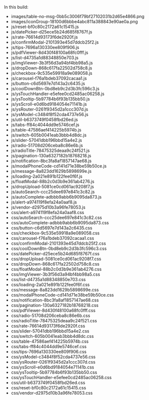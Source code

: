 In this build:

- images/table-no-msg-0bb5c3006f79bf27102031b2d65e4866.png
- images/iconGroup-18100d6bbbe4abc811a388843e90ae0a.png
- js/reset-bf0c80c2172a61c15415.js
- js/datePicker-d25ece5b24d685f8767f.js
- js/rate-76614d93173f6de2920f.js
- js/confirmModal-2101393e45d7ddcb25f2.js
- js/tips-7696a130330ee809f906.js
- js/pdfViewer-8d430f48100a68fc0fff.js
- js/list-d4735a1d88348850e703.js
- js/imgViewer-3b3f56d3a94bf4bb98a5.js
- js/dropDown-868c617fa22502d758c8.js
- js/checkbox-9c535e59918a9e089058.js
- js/carousel-f76a1bdeb37092cacaa1.js
- js/button-c6d5697e7d143a2c6435.js
- js/coolDownBtn-0bd8eb9c2d3b3fc596c3.js
- js/ysTouchHandler-e5efee0cd2485ac06258.js
- js/ysTooltip-5b97784b6f93b135bb50.js
- js/ysScroll-e0d6bd9184054e71141b.js
- js/ysRouter-0261f9345d2a1ccc307d.js
- js/ysModel-c3484f8f52cda4737e56.js
- js/util-b6373749f0458fbd26ed.js
- js/tabs-ff84c4044dd9e5746cef.js
- js/table-47586aef414225b5974b.js
- js/switch-605b0041eab3bbb4d8dc.js
- js/slider-57041dbb196bbd15a4e2.js
- js/radio-51708d206ceba8c86e6b.js
- js/radioTitle-78475325deaa9c24f521.js
- js/pagination-130a6327182b18768218.js
- js/notification-8bc3fa8af1857147ae68.js
- js/modalPhoneCode-cd141d71e38be59b50ce.js
- js/message-8a823dd1629b5898699e.js
- js/loading-2a021e891b122fee0f6f.js
- js/floatModal-88b2c0d3b9e361ab4276.js
- js/dropUpload-5081ce0cd061ac9208f7.js
- js/autoSearch-ccc25dee697e841c3c82.js
- js/autoComplete-adbbb9abb6b9095da873.js
- js/alert-a974119f8efa24a0aaf8.js
- js/vendor-d2975d10b3a96fe78053.js
- css/alert-a974119f8efa24a0aaf8.css
- css/autoSearch-ccc25dee697e841c3c82.css
- css/autoComplete-adbbb9abb6b9095da873.css
- css/button-c6d5697e7d143a2c6435.css
- css/checkbox-9c535e59918a9e089058.css
- css/carousel-f76a1bdeb37092cacaa1.css
- css/confirmModal-2101393e45d7ddcb25f2.css
- css/coolDownBtn-0bd8eb9c2d3b3fc596c3.css
- css/datePicker-d25ece5b24d685f8767f.css
- css/dropUpload-5081ce0cd061ac9208f7.css
- css/dropDown-868c617fa22502d758c8.css
- css/floatModal-88b2c0d3b9e361ab4276.css
- css/imgViewer-3b3f56d3a94bf4bb98a5.css
- css/list-d4735a1d88348850e703.css
- css/loading-2a021e891b122fee0f6f.css
- css/message-8a823dd1629b5898699e.css
- css/modalPhoneCode-cd141d71e38be59b50ce.css
- css/notification-8bc3fa8af1857147ae68.css
- css/pagination-130a6327182b18768218.css
- css/pdfViewer-8d430f48100a68fc0fff.css
- css/radio-51708d206ceba8c86e6b.css
- css/radioTitle-78475325deaa9c24f521.css
- css/rate-76614d93173f6de2920f.css
- css/slider-57041dbb196bbd15a4e2.css
- css/switch-605b0041eab3bbb4d8dc.css
- css/table-47586aef414225b5974b.css
- css/tabs-ff84c4044dd9e5746cef.css
- css/tips-7696a130330ee809f906.css
- css/ysModel-c3484f8f52cda4737e56.css
- css/ysRouter-0261f9345d2a1ccc307d.css
- css/ysScroll-e0d6bd9184054e71141b.css
- css/ysTooltip-5b97784b6f93b135bb50.css
- css/ysTouchHandler-e5efee0cd2485ac06258.css
- css/util-b6373749f0458fbd26ed.css
- css/reset-bf0c80c2172a61c15415.css
- css/vendor-d2975d10b3a96fe78053.css
